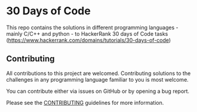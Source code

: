 # 30 Days of Code

This repo contains the solutions in different programming languages - mainly C/C++ and python - to HackerRank 30 days of Code tasks (https://www.hackerrank.com/domains/tutorials/30-days-of-code)

## Contributing

All contributions to this project are welcomed. Contributing solutions to the challenges in any programming language familiar to you is most welcome.

You can contribute either via issues on GitHub or by opening a bug report.

Please see the [CONTRIBUTING](CONTRIBUTING.md) guidelines for more information.
